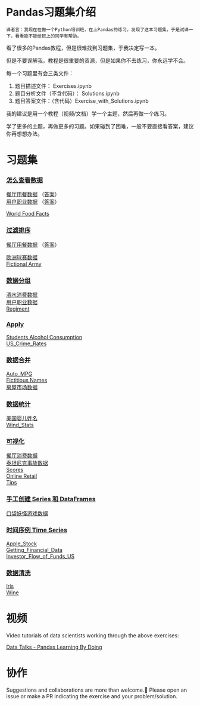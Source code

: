 # Pandas习题集介绍

    译者言：我现在在做一个Python培训班，在上Pandas的练习，发现了这本习题集，于是试译一下，看看能不能给班上的同学有帮助。


看了很多的Pandas教程，但是很难找到习题集，于我决定写一本。

但是不要误解我，教程是很重要的资源，但是如果你不去练习，你永远学不会。

每一个习题里有会三类文件：

1. 题目描述文件： Exercises.ipynb 
2. 题目分析文件（不含代码）： Solutions.ipynb 
3. 题目答案文件：（含代码）Exercise_with_Solutions.ipynb

我的建议是用一个教程（视频/文档）学一个主题，然后再做一个练习。

学了更多的主题，再做更多的习题。如果碰到了困难，一般不要直接看答案，建议你再想想办法。




# 习题集



### [怎么查看数据](https://github.com/liuhui998/pandas_exercises/tree/master/01_Getting_%26_Knowing_Your_Data)  
[餐厅用餐数据](https://github.com/liuhui998/pandas_exercises/tree/master/01_Getting_%26_Knowing_Your_Data/Chipotle) （[答案](https://github.com/liuhui998/pandas_exercises/tree/master/01_Getting_%26_Knowing_Your_Data/Chipotle/Exercise_with_Solutions.ipynb)）    
[用户职业数据](https://github.com/liuhui998/pandas_exercises/tree/master/01_Getting_%26_Knowing_Your_Data/Occupation)  （[答案](https://github.com/liuhui998/pandas_exercises/tree/master/01_Getting_%26_Knowing_Your_Data/Occupation/Exercise_with_Solution.ipynb)）    

[World Food Facts](https://github.com/liuhui998/pandas_exercises/tree/master/01_Getting_%26_Knowing_Your_Data/World%20Food%20Facts)

### [过滤排序](https://github.com/liuhui998/pandas_exercises/tree/master/02_Filtering_%26_Sorting)

[餐厅用餐数据](https://github.com/liuhui998/pandas_exercises/tree/master/02_Filtering_%26_Sorting/Chipotle)  （[答案](https://github.com/liuhui998/pandas_exercises/tree/master/02_Filtering_%26_Sorting/Chipotle/Exercise_with_Solutions.ipynb)）

[欧洲球赛数据](https://github.com/liuhui998/pandas_exercises/tree/master/02_Filtering_%26_Sorting/Euro12)  
[Fictional Army](https://github.com/liuhui998/pandas_exercises/tree/master/02_Filtering_%26_Sorting/Fictional%20Army)

### [数据分组](https://github.com/liuhui998/pandas_exercises/tree/master/03_Grouping)
[酒水消费数据](https://github.com/liuhui998/pandas_exercises/tree/master/03_Grouping/Alcohol_Consumption)  
[用户职业数据](https://github.com/liuhui998/pandas_exercises/tree/master/03_Grouping/Occupation)  
[Regiment](https://github.com/liuhui998/pandas_exercises/tree/master/03_Grouping/Regiment)

### [Apply](https://github.com/liuhui998/pandas_exercises/tree/master/04_Apply)
[Students Alcohol Consumption](https://github.com/liuhui998/pandas_exercises/tree/master/04_Apply/Students_Alcohol_Consumption)  
[US_Crime_Rates](https://github.com/liuhui998/pandas_exercises/tree/master/04_Apply/US_Crime_Rates)     

### [数据合并](https://github.com/liuhui998/pandas_exercises/tree/master/05_Merge)
[Auto_MPG](https://github.com/liuhui998/pandas_exercises/tree/master/05_Merge/Auto_MPG)  
[Fictitious Names](https://github.com/liuhui998/pandas_exercises/tree/master/05_Merge/Fictitous%20Names)  
[房屋市场数据](https://github.com/liuhui998/pandas_exercises/tree/master/05_Merge/Housing%20Market)  

### [数据统计](https://github.com/liuhui998/pandas_exercises/tree/master/06_Stats)
[ 美国婴儿姓名](https://github.com/liuhui998/pandas_exercises/tree/master/06_Stats/US_Baby_Names)  
[Wind_Stats](https://github.com/liuhui998/pandas_exercises/tree/master/06_Stats/Wind_Stats)

### [可视化](https://github.com/liuhui998/pandas_exercises/tree/master/07_Visualization)
[餐厅消费数据](https://github.com/liuhui998/pandas_exercises/tree/master/07_Visualization/Chipotle)  
[泰坦尼克事故数据](https://github.com/liuhui998/pandas_exercises/tree/master/07_Visualization/Titanic_Desaster)  
[Scores](https://github.com/liuhui998/pandas_exercises/tree/master/07_Visualization/Scores)  
[Online Retail](https://github.com/liuhui998/pandas_exercises/tree/master/07_Visualization/Online_Retail)  
[Tips](https://github.com/liuhui998/pandas_exercises/tree/master/07_Visualization/Tips)  

### [手工创建 Series 和 DataFrames](https://github.com/liuhui998/pandas_exercises/tree/master/08_Creating_Series_and_DataFrames)  
[口袋妖怪游戏数据](https://github.com/liuhui998/pandas_exercises/tree/master/08_Creating_Series_and_DataFrames/Pokemon)  

### [时间序例 Time Series](https://github.com/liuhui998/pandas_exercises/tree/master/09_Time_Series)  
[Apple_Stock](https://github.com/liuhui998/pandas_exercises/tree/master/09_Time_Series/Apple_Stock)  
[Getting_Financial_Data](https://github.com/liuhui998/pandas_exercises/tree/master/09_Time_Series/Getting_Financial_Data)  
[Investor_Flow_of_Funds_US](https://github.com/liuhui998/pandas_exercises/tree/master/09_Time_Series/Getting_Financial_Data)  

### [数据清洗](https://github.com/liuhui998/pandas_exercises/tree/master/10_Deleting)  
[Iris](https://github.com/liuhui998/pandas_exercises/tree/master/10_Deleting/Iris)  
[Wine](https://github.com/liuhui998/pandas_exercises/tree/master/10_Deleting/Wine)  


# 视频

Video tutorials of data scientists working through the above exercises:

[Data Talks - Pandas Learning By Doing](https://www.youtube.com/watch?v=pu3IpU937xs&list=PLgJhDSE2ZLxaY_DigHeiIDC1cD09rXgJv)

# 协作

Suggestions and collaborations are more than welcome.🙂 Please open an issue or make a PR indicating the exercise and your problem/solution.

